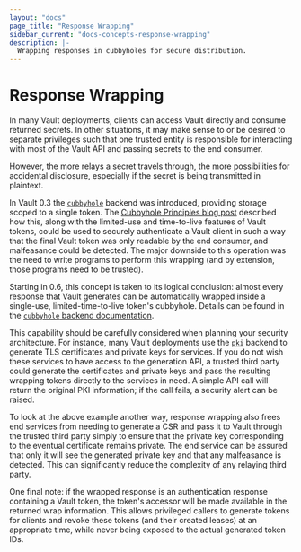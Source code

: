 ```yaml
---
layout: "docs"
page_title: "Response Wrapping"
sidebar_current: "docs-concepts-response-wrapping"
description: |-
  Wrapping responses in cubbyholes for secure distribution.
---
```


# Response Wrapping

In many Vault deployments, clients can access Vault directly and consume
returned secrets. In other situations, it may make sense to or be desired to
separate privileges such that one trusted entity is responsible for interacting
with most of the Vault API and passing secrets to the end consumer.

However, the more relays a secret travels through, the more possibilities for
accidental disclosure, especially if the secret is being transmitted in
plaintext.

In Vault 0.3 the
[`cubbyhole`](https://www.vaultproject.io/docs/secrets/cubbyhole/index.html)
backend was introduced, providing storage scoped to a single token. The
[Cubbyhole Principles blog
post](https://www.hashicorp.com/blog/vault-cubbyhole-principles.html) described
how this, along with the limited-use and time-to-live features of Vault tokens,
could be used to securely authenticate a Vault client in such a way that the
final Vault token was only readable by the end consumer, and malfeasance could
be detected. The major downside to this operation was the need to write
programs to perform this wrapping (and by extension, those programs need to be
trusted).

Starting in 0.6, this concept is taken to its logical conclusion: almost every
response that Vault generates can be automatically wrapped inside a single-use,
limited-time-to-live token's cubbyhole. Details can be found in the
[`cubbyhole` backend
documentation](https://www.vaultproject.io/docs/secrets/cubbyhole/index.html).

This capability should be carefully considered when planning your security
architecture. For instance, many Vault deployments use the
[`pki`](https://www.vaultproject.io/docs/secrets/pki/index.html) backend to
generate TLS certificates and private keys for services. If you do not wish
these services to have access to the generation API, a trusted third party
could generate the certificates and private keys and pass the resulting
wrapping tokens directly to the services in need. A simple API call will return
the original PKI information; if the call fails, a security alert can be
raised.

To look at the above example another way, response wrapping also frees end
services from needing to generate a CSR and pass it to Vault through the
trusted third party simply to ensure that the private key corresponding to the
eventual certificate remains private. The end service can be assured that only
it will see the generated private key and that any malfeasance is detected.
This can significantly reduce the complexity of any relaying third party.

One final note: if the wrapped response is an authentication response
containing a Vault token, the token's accessor will be made available in the
returned wrap information. This allows privileged callers to generate tokens
for clients and revoke these tokens (and their created leases) at an
appropriate time, while never being exposed to the actual generated token IDs.
